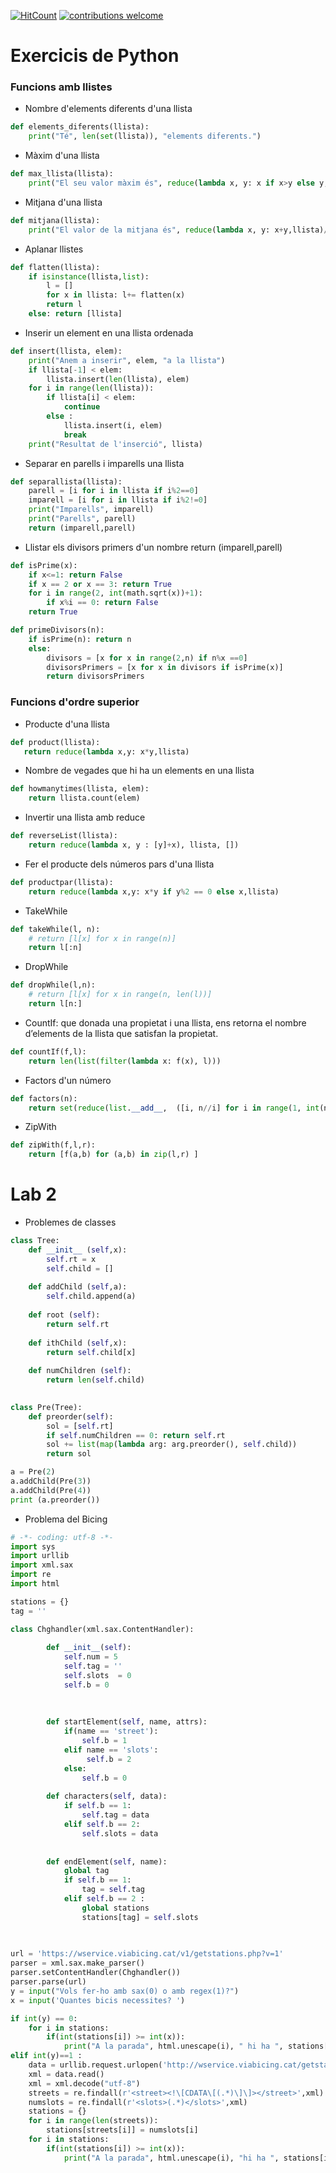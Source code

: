 [![HitCount](http://hits.dwyl.io/adriacabeza/LP-Python.svg)](http://hits.dwyl.io/adriacabeza/LP-Python) [![contributions welcome](https://img.shields.io/badge/contributions-welcome-brightgreen.svg?style=flat)](https://github.com/adriacabeza/LP-Python)

# Exercicis de Python
### Funcions amb llistes
- Nombre d'elements diferents d'una llista
```python
def elements_diferents(llista):
    print("Té", len(set(llista)), "elements diferents.")
```  
- Màxim d'una llista
```python    
def max_llista(llista):
    print("El seu valor màxim és", reduce(lambda x, y: x if x>y else y, llista))
```
- Mitjana d'una llista
```python
def mitjana(llista):
    print("El valor de la mitjana és", reduce(lambda x, y: x+y,llista)/ len(llista))
```
- Aplanar llistes
```python
def flatten(llista):
    if isinstance(llista,list):
        l = []
        for x in llista: l+= flatten(x)
        return l
    else: return [llista]
```

- Inserir un element en una llista ordenada
```python
def insert(llista, elem):
    print("Anem a inserir", elem, "a la llista")
    if llista[-1] < elem:
        llista.insert(len(llista), elem)
    for i in range(len(llista)):
        if llista[i] < elem:
            continue
        else :
            llista.insert(i, elem)
            break
    print("Resultat de l'inserció", llista)
```
- Separar en parells i imparells una llista
```python
def separallista(llista):
    parell = [i for i in llista if i%2==0]
    imparell = [i for i in llista if i%2!=0]
    print("Imparells", imparell)
    print("Parells", parell)
    return (imparell,parell)
```
- Llistar els divisors primers d'un nombre
    return (imparell,parell)
```python
def isPrime(x):
    if x<=1: return False
    if x == 2 or x == 3: return True
    for i in range(2, int(math.sqrt(x))+1):
        if x%i == 0: return False
    return True

def primeDivisors(n):
    if isPrime(n): return n
    else:
        divisors = [x for x in range(2,n) if n%x ==0]
        divisorsPrimers = [x for x in divisors if isPrime(x)]
        return divisorsPrimers
```
### Funcions d'ordre superior
- Producte d'una llista
```python
def product(llista):
   return reduce(lambda x,y: x*y,llista)
```
- Nombre de vegades que hi ha un elements en una llista
```python
def howmanytimes(llista, elem):
    return llista.count(elem)
```
- Invertir una llista amb reduce 
```python 
def reverseList(llista):
    return reduce(lambda x, y : [y]+x), llista, [])
```

- Fer el producte dels números pars d'una llista
```python
def productpar(llista):
    return reduce(lambda x,y: x*y if y%2 == 0 else x,llista)
```
- TakeWhile
```python 
def takeWhile(l, n):
    # return [l[x] for x in range(n)]
    return l[:n]
```

- DropWhile
```python 
def dropWhile(l,n):
    # return [l[x] for x in range(n, len(l))]
    return l[n:]

```

- CountIf: que donada una propietat i una llista, ens retorna
el nombre d’elements de la llista que satisfan la propietat. 
```python 
def countIf(f,l):
    return len(list(filter(lambda x: f(x), l)))
```

- Factors d'un número
```python 
def factors(n):    
    return set(reduce(list.__add__,  ([i, n//i] for i in range(1, int(n*0.5) + 1) if not n % i)))
```

-  ZipWith
```python 
def zipWith(f,l,r):
    return [f(a,b) for (a,b) in zip(l,r) ] 
```



# Lab 2
- Problemes de classes
```python
class Tree:
    def __init__ (self,x):
        self.rt = x
        self.child = []
        
    def addChild (self,a):
        self.child.append(a)
        
    def root (self):
        return self.rt
    
    def ithChild (self,x):
        return self.child[x]
    
    def numChildren (self):
        return len(self.child)

   
class Pre(Tree):
    def preorder(self):
        sol = [self.rt]
        if self.numChildren == 0: return self.rt
        sol += list(map(lambda arg: arg.preorder(), self.child))
        return sol

a = Pre(2)
a.addChild(Pre(3))
a.addChild(Pre(4))
print (a.preorder())

```
- Problema del Bicing 
```python 
# -*- coding: utf-8 -*-
import sys 
import urllib
import xml.sax 
import re 
import html

stations = {}
tag = ''

class Chghandler(xml.sax.ContentHandler): 
 
        def __init__(self):
            self.num = 5
            self.tag = ''
            self.slots  = 0
            self.b = 0
           
            
            
        def startElement(self, name, attrs):
            if(name == 'street'):
                self.b = 1
            elif name == 'slots':
                 self.b = 2
            else: 
                self.b = 0
               
        def characters(self, data):
            if self.b == 1:
                self.tag = data
            elif self.b == 2:
                self.slots = data
                
            
        def endElement(self, name):
            global tag
            if self.b == 1:
                tag = self.tag
            elif self.b == 2 :
                global stations
                stations[tag] = self.slots
          
         

url = 'https://wservice.viabicing.cat/v1/getstations.php?v=1'
parser = xml.sax.make_parser()
parser.setContentHandler(Chghandler())
parser.parse(url)
y = input("Vols fer-ho amb sax(0) o amb regex(1)?")
x = input('Quantes bicis necessites? ')

if int(y) == 0:
    for i in stations:
        if(int(stations[i]) >= int(x)):
            print("A la parada", html.unescape(i), " hi ha ", stations[i], " bicis disponibles.")
elif int(y)==1 :
    data = urllib.request.urlopen('http://wservice.viabicing.cat/getstations.php?v=1')
    xml = data.read()
    xml = xml.decode("utf-8")
    streets = re.findall(r'<street><!\[CDATA\[(.*)\]\]></street>',xml)
    numslots = re.findall(r'<slots>(.*)</slots>',xml)
    stations = {}
    for i in range(len(streets)):
        stations[streets[i]] = numslots[i]
    for i in stations:
        if(int(stations[i]) >= int(x)): 
            print("A la parada", html.unescape(i), "hi ha ", stations[i]," bicis disponibles." )

```
       
